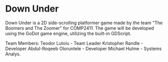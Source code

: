 # Down Under
Down Under is a 2D side-scrolling platformer game made by the team "The Boomers and The Zoomer" for COMP2411. The game will be developed using the GoDot game engine, utilizing the built-in GDScript.

Team Members: 
Teodor Lutoiu - Team Leader
Kristopher Randle - Developer
Abdul-Roqeeb Oloruntele  - Developer
Michael Hulme - Systems Analys. 

